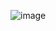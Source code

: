 
![image](https://github.com/santiagoramosg/Actividad-2/assets/117044142/8161a2e9-0a88-4b0b-bcd6-04390b9152f1)
